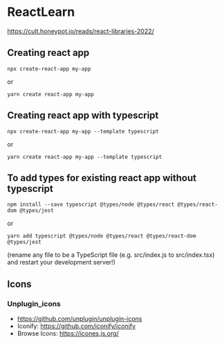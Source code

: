 # ReactLearn

https://cult.honeypot.io/reads/react-libraries-2022/

## Creating react app

`npx create-react-app my-app`

or

`yarn create react-app my-app`

## Creating react app with typescript

`npx create-react-app my-app --template typescript`

or

`yarn create react-app my-app --template typescript`

## To add types for existing react app without typescript

`npm install --save typescript @types/node @types/react @types/react-dom @types/jest`

or

`yarn add typescript @types/node @types/react @types/react-dom @types/jest`

(rename any file to be a TypeScript file (e.g. src/index.js to src/index.tsx) and restart your development server!)

## Icons

### Unplugin_icons

- https://github.com/unplugin/unplugin-icons
- Iconify: https://github.com/iconify/iconify
- Browse Icons: https://icones.js.org/

